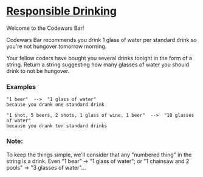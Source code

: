 # [Responsible Drinking](https://www.codewars.com/kata/5aee86c5783bb432cd000018) #

Welcome to the Codewars Bar!

Codewars Bar recommends you drink 1 glass of water per standard drink so you're not hungover tomorrow morning.

Your fellow coders have bought you several drinks tonight in the form of a string. Return a string suggesting how many glasses of water you should drink to not be hungover.

### Examples ###

    "1 beer"  -->  "1 glass of water"
    because you drank one standard drink

    "1 shot, 5 beers, 2 shots, 1 glass of wine, 1 beer"  -->  "10 glasses of water"
    because you drank ten standard drinks

### Note: ###

To keep the things simple, we'll consider that any "numbered thing" in the string is a drink. Even "1 bear" -> "1 glass of water"; or "1 chainsaw and 2 pools" -> "3 glasses of water"...